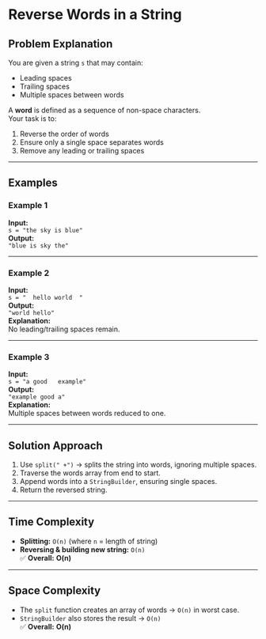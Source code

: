 # Reverse Words in a String

## Problem Explanation
You are given a string `s` that may contain:
- Leading spaces
- Trailing spaces
- Multiple spaces between words  

A **word** is defined as a sequence of non-space characters.  
Your task is to:
1. Reverse the order of words
2. Ensure only a single space separates words
3. Remove any leading or trailing spaces  

---

## Examples

### Example 1
**Input:**  
`s = "the sky is blue"`  
**Output:**  
`"blue is sky the"`

---

### Example 2
**Input:**  
`s = "  hello world  "`  
**Output:**  
`"world hello"`  
**Explanation:**  
No leading/trailing spaces remain.

---

### Example 3
**Input:**  
`s = "a good   example"`  
**Output:**  
`"example good a"`  
**Explanation:**  
Multiple spaces between words reduced to one.

---

## Solution Approach
1. Use `split(" +")` → splits the string into words, ignoring multiple spaces.  
2. Traverse the words array from end to start.  
3. Append words into a `StringBuilder`, ensuring single spaces.  
4. Return the reversed string.

---

## Time Complexity
- **Splitting:** `O(n)` (where `n` = length of string)  
- **Reversing & building new string:** `O(n)`  
✅ **Overall:** **O(n)**  

---

## Space Complexity
- The `split` function creates an array of words → `O(n)` in worst case.  
- `StringBuilder` also stores the result → `O(n)`  
✅ **Overall:** **O(n)**  
